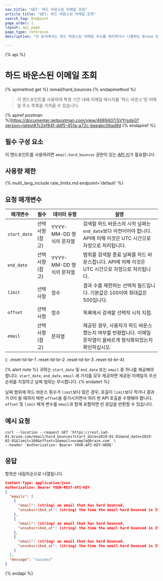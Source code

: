 ```yaml
---
nav_title: "GET: 하드 바운스된 이메일 조회"
article_title: "GET: 하드 바운스된 이메일 조회"
search_tag: Endpoint
page_order: 1
layout: api_page
page_type: reference
description: "이 문서에서는 하드 바운스된 이메일 주소를 쿼리하거나 나열하는 Braze 엔드포인트에 대한 자세한 내용을 설명합니다."

---
```

{% api %}
# 하드 바운스된 이메일 조회
{% apimethod get %}
/email/hard_bounces
{% endapimethod %}

> 이 엔드포인트를 사용하여 특정 기간 내에 이메일 메시지를 '하드 바운스'된 이메일 주소 목록을 가져올 수 있습니다.

{% apiref postman %}https://documenter.getpostman.com/view/4689407/SVYrsdsG?version=latest#7c2ef84f-ddf5-451a-a72c-beeabc06ad9d {% endapiref %}

## 필수 구성 요소

이 엔드포인트를 사용하려면 `email.hard_bounces` 권한이 있는 [API 키]({{site.baseurl}}/api/basics#rest-api-key/)가 필요합니다.

## 사용량 제한

{% multi_lang_include rate_limits.md endpoint='default' %}

## 요청 매개변수

| 매개변수 | 필수 | 데이터 유형 | 설명 |
| ----------|-----------| ----------|----- |
| `start_date` | 선택 사항<br>(참고) | YYYY-MM-DD 형식의 문자열| 검색할 하드 바운스의 시작 날짜는 `end_date`보다 이전이어야 합니다. API에 의해 이것은 UTC 시간으로 자정으로 처리됩니다. |
| `end_date` | 선택 사항<br>(참고) | YYYY-MM-DD 형식의 문자열 | 범위를 검색할 종료 날짜를 하드 바운스합니다. API에 의해 이것은 UTC 시간으로 자정으로 처리됩니다. |
| `limit` | 선택 사항 | 정수 | 결과 수를 제한하는 선택적 필드입니다. 기본값은 100이며 최대값은 500입니다. |
| `offset` | 선택 사항 | 정수 | 목록에서 검색할 선택적 시작 지점. |
| `email` | 선택 사항<br>(참고) | 문자열 | 제공된 경우, 사용자가 하드 바운스했는지 여부를 반환합니다. 이메일 문자열이 올바르게 형식화되었는지 확인하십시오. |
{: .reset-td-br-1 .reset-td-br-2 .reset-td-br-3  .reset-td-br-4}

{% alert note %}
귀하는 `start_date` 및 `end_date` 또는 `email` 중 하나를 제공해야 합니다. `start_date`, `end_date`, `email` 세 가지를 모두 제공하면 제공된 이메일의 우선순위를 지정하고 날짜 범위는 무시합니다.
{% endalert %}

날짜 범위에 하드 바운스 횟수가 `limit`보다 많은 경우, 호출이 `limit`보다 적거나 결과가 0이 될 때까지 매번 `offset`을 증가시키면서 여러 번 API 호출을 수행해야 합니다. `offset` 및 `limit` 매개 변수를 `email`과 함께 포함하면 빈 응답을 반환할 수 있습니다. 

## 예시 요청
```
curl --location --request GET 'https://rest.iad-01.braze.com/email/hard_bounces?start_date=2019-01-01&end_date=2019-02-01&limit=100&offset=1&email=example@braze.com' \
--header 'Authorization: Bearer YOUR-API-KEY-HERE'
```

## 응답
항목은 내림차순으로 나열됩니다.

```json
Content-Type: application/json
Authorization: Bearer YOUR-REST-API-KEY
{
  "emails": [
    {
      "email": (string) an email that has hard bounced,
      "unsubscribed_at": (string) the time the email hard bounced in ISO 8601
    },
    {
      "email": (string) an email that has hard bounced,
      "unsubscribed_at": (string) the time the email hard bounced in ISO 8601
    },
    {
      "email": (string) an email that has hard bounced,
      "unsubscribed_at": (string) the time the email hard bounced in ISO 8601
    }
  ],
  "message": "success"
}
```
{% endapi %}
